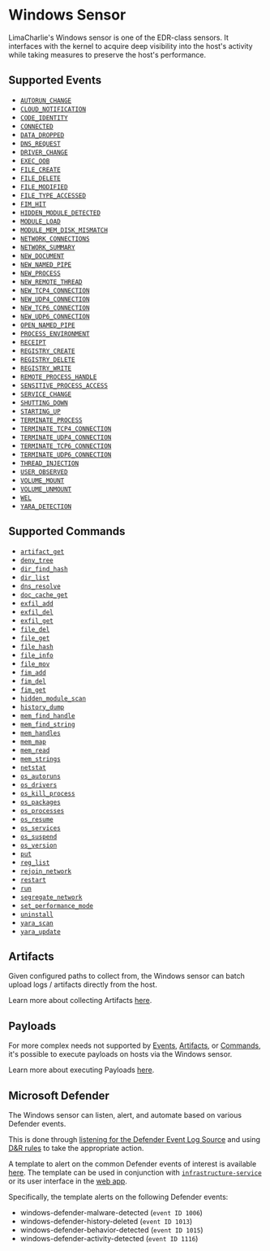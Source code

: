 # Windows Sensor

LimaCharlie's Windows sensor is one of the EDR-class sensors. It interfaces with the kernel to acquire deep visibility into the host's activity while taking measures to preserve the host's performance. 

## Supported Events

* [`AUTORUN_CHANGE`](../events.md#autorun_change)
* [`CLOUD_NOTIFICATION`](../events.md#cloud_notification)
* [`CODE_IDENTITY`](../events.md#code_identity)
* [`CONNECTED`](../events.md#connected)
* [`DATA_DROPPED`](../events.md#data_dropped)
* [`DNS_REQUEST`](../events.md#dns_request)
* [`DRIVER_CHANGE`](../events.md#driver_change)
* [`EXEC_OOB`](../events.md#exec_oob)
* [`FILE_CREATE`](../events.md#file_create)
* [`FILE_DELETE`](../events.md#file_delete)
* [`FILE_MODIFIED`](../events.md#file_modified)
* [`FILE_TYPE_ACCESSED`](../events.md#file_type_accessed)
* [`FIM_HIT`](../events.md#fim_hit)
* [`HIDDEN_MODULE_DETECTED`](../events.md#hidden_module_detected)
* [`MODULE_LOAD`](../events.md#module_load)
* [`MODULE_MEM_DISK_MISMATCH`](../events.md#module_mem_disk_mismatch)
* [`NETWORK_CONNECTIONS`](../events.md#network_connections)
* [`NETWORK_SUMMARY`](../events.md#network_summary)
* [`NEW_DOCUMENT`](../events.md#new_document)
* [`NEW_NAMED_PIPE`](../events.md#new_named_pipe)
* [`NEW_PROCESS`](../events.md#new_process)
* [`NEW_REMOTE_THREAD`](../events.md#new_remote_thread)
* [`NEW_TCP4_CONNECTION`](../events.md#new_tcp4_connection)
* [`NEW_UDP4_CONNECTION`](../events.md#new_udp4_connection)
* [`NEW_TCP6_CONNECTION`](../events.md#new_tcp6_connection)
* [`NEW_UDP6_CONNECTION`](../events.md#new_udp6_connection)
* [`OPEN_NAMED_PIPE`](../events.md#open_named_pipe)
* [`PROCESS_ENVIRONMENT`](../events.md#process_environment)
* [`RECEIPT`](../events.md#receipt)
* [`REGISTRY_CREATE`](../events.md#registry_create)
* [`REGISTRY_DELETE`](../events.md#registry_delete)
* [`REGISTRY_WRITE`](../events.md#registry_write)
* [`REMOTE_PROCESS_HANDLE`](../events.md#remote_process_handle)
* [`SENSITIVE_PROCESS_ACCESS`](../events.md#sensitive_process_access)
* [`SERVICE_CHANGE`](../events.md#service_change)
* [`SHUTTING_DOWN`](../events.md#shutting_down)
* [`STARTING_UP`](../events.md#starting_up)
* [`TERMINATE_PROCESS`](../events.md#terminate_process)
* [`TERMINATE_TCP4_CONNECTION`](../events.md#terminate_tcp4_connection)
* [`TERMINATE_UDP4_CONNECTION`](../events.md#terminate_udp4_connection)
* [`TERMINATE_TCP6_CONNECTION`](../events.md#terminate_tcp6_connection)
* [`TERMINATE_UDP6_CONNECTION`](../events.md#terminate_udp6_connection)
* [`THREAD_INJECTION`](../events.md#thread_injection)
* [`USER_OBSERVED`](../events.md#user_observed)
* [`VOLUME_MOUNT`](../events.md#volume_mount)
* [`VOLUME_UNMOUNT`](../events.md#volume_unmount)
* [`WEL`](../events.md#wel)
* [`YARA_DETECTION`](../events.md#yara_detection)

## Supported Commands

* [`artifact_get`](../sensor_commands.md#artifact_get)
* [`deny_tree`](../sensor_commands.md#deny_tree)
* [`dir_find_hash`](../sensor_commands.md#dir_find_hash)
* [`dir_list`](../sensor_commands.md#dir_list)
* [`dns_resolve`](../sensor_commands.md#dns_resolve)
* [`doc_cache_get`](../sensor_commands.md#doc_cache_get)
* [`exfil_add`](../sensor_commands.md#exfil_add)
* [`exfil_del`](../sensor_commands.md#exfil_del)
* [`exfil_get`](../sensor_commands.md#exfil_get)
* [`file_del`](../sensor_commands.md#file_del)
* [`file_get`](../sensor_commands.md#file_get)
* [`file_hash`](../sensor_commands.md#file_hash)
* [`file_info`](../sensor_commands.md#file_info)
* [`file_mov`](../sensor_commands.md#file_mov)
* [`fim_add`](../sensor_commands.md#fim_add)
* [`fim_del`](../sensor_commands.md#fim_del)
* [`fim_get`](../sensor_commands.md#fim_get)
* [`hidden_module_scan`](../sensor_commands.md#hidden_module_scan)
* [`history_dump`](../sensor_commands.md#history_dump)
* [`mem_find_handle`](../sensor_commands.md#mem_find_handle)
* [`mem_find_string`](../sensor_commands.md#mem_find_string)
* [`mem_handles`](../sensor_commands.md#mem_handles)
* [`mem_map`](../sensor_commands.md#mem_map)
* [`mem_read`](../sensor_commands.md#mem_read)
* [`mem_strings`](../sensor_commands.md#mem_strings)
* [`netstat`](../sensor_commands.md#netstat)
* [`os_autoruns`](../sensor_commands.md#os_autoruns)
* [`os_drivers`](../sensor_commands.md#os_drivers)
* [`os_kill_process`](../sensor_commands.md#os_kill_process)
* [`os_packages`](../sensor_commands.md#os_packages)
* [`os_processes`](../sensor_commands.md#os_processes)
* [`os_resume`](../sensor_commands.md#os_resume)
* [`os_services`](../sensor_commands.md#os_services)
* [`os_suspend`](../sensor_commands.md#os_suspend)
* [`os_version`](../sensor_commands.md#os_version)
* [`put`](../sensor_commands.md#put)
* [`reg_list`](../sensor_commands.md#reg_list)
* [`rejoin_network`](../sensor_commands.md#rejoin_network)
* [`restart`](../sensor_commands.md#restart)
* [`run`](../sensor_commands.md#run)
* [`segregate_network`](../sensor_commands.md#segregate_network)
* [`set_performance_mode`](../sensor_commands.md#set_performance_mode)
* [`uninstall`](../sensor_commands.md#uninstall)
* [`yara_scan`](../sensor_commands.md#yara_scan)
* [`yara_update`](../sensor_commands.md#yara_update)

## Artifacts

Given configured paths to collect from, the Windows sensor can batch upload logs / artifacts directly from the host.

Learn more about collecting Artifacts [here](../external_logs.md).

## Payloads

For more complex needs not supported by [Events](../events.md), [Artifacts](../external_logs.md), or [Commands](../sensor_commands.md), it's possible to execute payloads on hosts via the Windows sensor.

Learn more about executing Payloads [here](../payloads.md).

## Microsoft Defender

The Windows sensor can listen, alert, and automate based on various Defender events.

This is done through [listening for the Defender Event Log Source](https://doc.limacharlie.io/docs/documentation/docs/external_logs.md#from-real-time-events) and using [D&R rules](dr.md) to take the appropriate action.

A template to alert on the common Defender events of interest is available [here](https://github.com/refractionPOINT/templates/blob/master/anti-virus/windows-defender.yaml). The template can be used in conjunction with [`infrastructure-service`](https://doc.limacharlie.io/docs/documentation/docs/infrastructure-service.md) or its user interface in the [web app](https://app.limacharlie.io).

Specifically, the template alerts on the following Defender events:
* windows-defender-malware-detected (`event ID 1006`)
* windows-defender-history-deleted (`event ID 1013`)
* windows-defender-behavior-detected (`event ID 1015`)
* windows-defender-activity-detected (`event ID 1116`)

